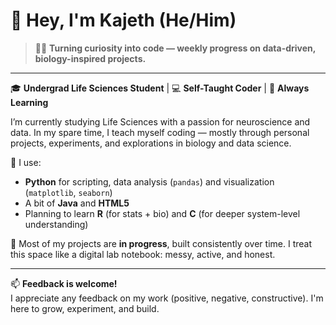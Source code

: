 # 👋 Hey, I'm Kajeth (He/Him)

> 🧠🔬 **Turning curiosity into code — weekly progress on data-driven, biology-inspired projects.**

---

🎓 **Undergrad Life Sciences Student** | 💻 **Self-Taught Coder** | 🌱 **Always Learning**

I’m currently studying Life Sciences with a passion for neuroscience and data. In my spare time, I teach myself coding — mostly through personal projects, experiments, and explorations in biology and data science.

🧪 I use:
- **Python** for scripting, data analysis (`pandas`) and visualization (`matplotlib`, `seaborn`)
- A bit of **Java** and **HTML5**
- Planning to learn **R** (for stats + bio) and **C** (for deeper system-level understanding)

🔧 Most of my projects are **in progress**, built consistently over time.
I treat this space like a digital lab notebook: messy, active, and honest.

---

📫 **Feedback is welcome!**  
I appreciate any feedback on my work (positive, negative, constructive). I'm here to grow, experiment, and build.

<!--
**kajeth/kajeth** is a ✨ _special_ ✨ repository because its `README.md` (this file) appears on your GitHub profile.

Here are some ideas to get you started:

- 🔭 I’m currently working on ...
- 🌱 I’m currently learning ...
- 👯 I’m looking to collaborate on ...
- 🤔 I’m looking for help with ...
- 💬 Ask me about ...
- 📫 How to reach me: ...
- 😄 Pronouns: ...
- ⚡ Fun fact: ...
-->

